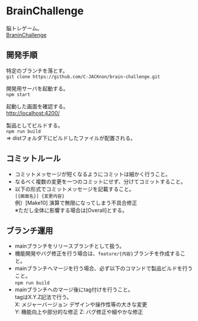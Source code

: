 # BrainChallenge

脳トレゲーム。  
[BraninChallenge](https://c-jacknon.github.io/brain-challenge/)

## 開発手順

特定のブランチを落とす。  
`git clone https://github.com/C-JACKnon/brain-challenge.git`

開発用サーバを起動する。  
`npm start`

起動した画面を確認する。  
[http://localhost:4200/](http://localhost:4200/)

製品としてビルドする。  
`npm run build`  
⇒ distフォルダ下にビルドしたファイルが配置される。

## コミットルール

* コミットメッセージが短くなるようにコミットは細かく行うこと。
* なるべく複数の変更を一つのコミットにせず、分けてコミットすること。
* 以下の形式でコミットメッセージを記載すること。  
`[{画面名}] {変更内容}`  
例）[Make10] 演算で無限になってしまう不具合修正  
※ただし全体に影響する場合は[Overall]とする。


## ブランチ運用

* mainブランチをリリースブランチとして扱う。
* 機能開発やバグ修正を行う場合は、`feature/{内容}`ブランチを作成すること。
* mainブランチへマージを行う場合、必ず以下のコマンドで製品ビルドを行うこと。  
`npm run build`
* mainブランチへのマージ後にtag付けを行うこと。  
tagはX.Y.Z記法で行う。  
X: メジャーバージョン デザインや操作性等の大きな変更  
Y: 機能向上や部分的な修正
Z: バグ修正や細やかな修正